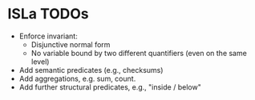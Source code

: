 ISLa TODOs
==========

* Enforce invariant: 
  - Disjunctive normal form 
  - No variable bound by two different quantifiers (even on the same level)
* Add semantic predicates (e.g., checksums)
* Add aggregations, e.g. sum, count.
* Add further structural predicates, e.g., "inside / below"